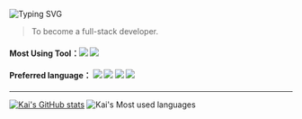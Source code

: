 ![Typing SVG](https://readme-typing-svg.demolab.com/?lines=👋Experiment+with+the+New.)
> To become a full-stack developer.

#### Most Using Tool：![](https://img.shields.io/badge/Code-IDEA-blue) ![](https://img.shields.io/badge/Code-WebStorm-blue)
#### Preferred language： ![](https://img.shields.io/badge/language-JavaScript-yellow) ![](https://img.shields.io/badge/language-Java-red) ![](https://img.shields.io/badge/language-Kotlin-green) ![](https://img.shields.io/badge/language-Vue-brightgreen)



------

[![Kai's GitHub stats](https://github-readme-stats.vercel.app/api?username=Nebulap)](https://github.com/anuraghazra/github-readme-stats)
![Kai's Most used languages](https://github-readme-stats.vercel.app/api/top-langs/?username=Nebulap&layout=compact&hide_border=true&langs_count=10)



